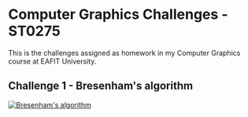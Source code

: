 Computer Graphics Challenges - ST0275
=====================================

This is the challenges assigned as homework in my Computer Graphics course at EAFIT University.

Challenge 1 - Bresenham's algorithm
-----------
[![Bresenham's algorithm](https://github.com/andmej/computer_graphics_challenges/raw/master/challenge1/pack/screenshot.png)](https://github.com/andmej/computer_graphics_challenges/tree/master/challenge1)